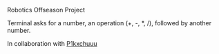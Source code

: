Robotics Offseason Project

Terminal asks for a number, an operation (+, -, *, /), followed by another number.

In collaboration with [P1kxchuuu](https://github.com/P1kxchuuu)